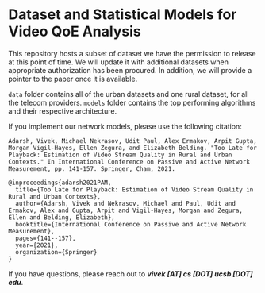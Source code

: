 # Dataset and Statistical Models for Video QoE Analysis

This repository hosts a subset of dataset we have the permission to release at this point of time. We will update it with additional datasets when appropriate authorization has been procured. In addition, we will provide a pointer to the paper once it is available.

```data``` folder contains all of the urban datasets and one rural dataset, for all the telecom providers. ```models``` folder contains the top performing algorithms and their respective architecture.

If you implement our network models, please use the following citation:

`
Adarsh, Vivek, Michael Nekrasov, Udit Paul, Alex Ermakov, Arpit Gupta, Morgan Vigil-Hayes, Ellen Zegura, and Elizabeth Belding. "Too Late for Playback: Estimation of Video Stream Quality in Rural and Urban Contexts." In International Conference on Passive and Active Network Measurement, pp. 141-157. Springer, Cham, 2021.
`

```
@inproceedings{adarsh2021PAM,
  title={Too Late for Playback: Estimation of Video Stream Quality in Rural and Urban Contexts},
  author={Adarsh, Vivek and Nekrasov, Michael and Paul, Udit and Ermakov, Alex and Gupta, Arpit and Vigil-Hayes, Morgan and Zegura, Ellen and Belding, Elizabeth},
  booktitle={International Conference on Passive and Active Network Measurement},
  pages={141--157},
  year={2021},
  organization={Springer}
}
```

If you have questions, please reach out to **_vivek [AT] cs [DOT] ucsb [DOT] edu_**.
